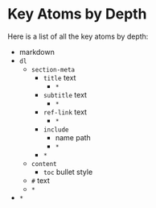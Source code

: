 <!-- GENERATED DOCUMENT DO NOT EDIT! -->
<!-- prettier-ignore-start -->
<!-- markdownlint-disable -->

<!-- Compiled with doculisp https://www.npmjs.com/package/doculisp -->

# Key Atoms by Depth #

Here is a list of all the key atoms by depth:

* markdown
* `dl`
  * `section-meta`
    * `title` text
      * `*`
    * `subtitle` text
      * `*`
    * `ref-link` text
      * `*`
    * `include`
      * name path
      * `*`
    * `*`
  * `content`
    * `toc` bullet style
  * `#` text
  * `*`
* `*`

<!-- markdownlint-restore -->
<!-- prettier-ignore-end -->
<!-- GENERATED DOCUMENT DO NOT EDIT! -->
